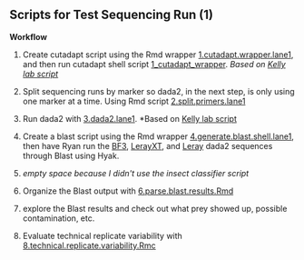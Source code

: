 ## Scripts for Test Sequencing Run (1)

**Workflow**

1. Create cutadapt script using the Rmd wrapper [1.cutadapt.wrapper.lane1](https://github.com/mfisher5/EGC-Salish-Sea/blob/master/test-run-1/scripts/1.cutadapt.wrapper.lane1.Rmd), and then run cutadapt shell script [1_cutadapt_wrapper](https://github.com/mfisher5/EGC-Salish-Sea/blob/master/test-run-1/scripts/1_cutadapt_wrapper.sh). *Based on [Kelly lab script](https://github.com/mfisher5/EGC-Salish-Sea/blob/master/test-run-1/scripts/1.cutadapt.wrapper.EA.FOR.MARY.Rmd)*

2. Split sequencing runs by marker so dada2, in the next step, is only using one marker at a time. Using Rmd script [2.split.primers.lane1](https://github.com/mfisher5/EGC-Salish-Sea/blob/master/test-run-1/scripts/2.split.primers.lane1.Rmd)

3. Run dada2 with [3.dada2.lane1](https://github.com/mfisher5/EGC-Salish-Sea/blob/master/test-run-1/scripts/3.dada2.lane1.Rmd). *Based on [Kelly lab script](https://github.com/mfisher5/EGC-Salish-Sea/blob/master/test-run-1/scripts/3.dada2.EA.FOR.MARY.Rmd)

4. Create a blast script using the Rmd wrapper [4.generate.blast.shell.lane1](https://github.com/mfisher5/EGC-Salish-Sea/blob/master/test-run-1/scripts/4.generate.blast.shell.lane1.Rmd), then have Ryan run the [BF3](https://github.com/mfisher5/EGC-Salish-Sea/blob/master/test-run-1/scripts/4_blast_BF3_2022-01-17.sh), [LerayXT](https://github.com/mfisher5/EGC-Salish-Sea/blob/master/test-run-1/scripts/4_blast_LerayXT_2022-01-24.), and [Leray](https://github.com/mfisher5/EGC-Salish-Sea/blob/master/test-run-1/scripts/4_blast_Leray_2022-01-24.sh) dada2 sequences through Blast using Hyak.

5. *empty space because I didn't use the insect classifier script*

6. Organize the Blast output with [6.parse.blast.results.Rmd](https://github.com/mfisher5/EGC-Salish-Sea/blob/master/test-run-1/scripts/6.parse.blast.results.Rmd)

7. explore the Blast results and check out what prey showed up, possible contamination, etc.

8. Evaluate technical replicate variability with [8.technical.replicate.variability.Rmc](https://github.com/mfisher5/EGC-Salish-Sea/blob/master/test-run-1/scripts/8.technical.replicate.variability.Rmd)


